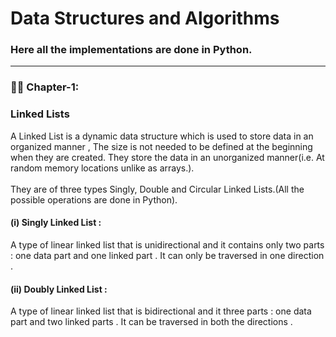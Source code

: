 # Data Structures and Algorithms 
<h3>Here all the implementations are done in Python.</h3>

---
### :man_technologist: Chapter-1:
<h3>Linked Lists</h3>
A Linked List is a dynamic data structure which is used to store data in an organized manner , The size is not needed to be defined at the beginning when they are created.
They store the data in an unorganized manner(i.e. At random memory locations unlike as arrays.).
<br>
<br>
They are of three types Singly, Double and Circular Linked Lists.(All the possible operations are done in Python).
<br>
<h4>(i) Singly Linked List :</h4>
A type of linear linked list that is unidirectional and it contains only two parts : one data part and one linked part . It can only be traversed in one direction .
<h4>(ii) Doubly Linked List :</h4>
A type of linear linked list that is bidirectional and it three parts : one data part and two linked parts . It can be traversed in both the directions .
